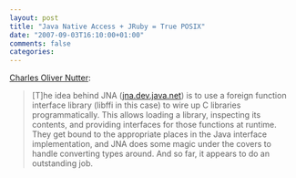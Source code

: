 ```yaml
---
layout: post
title: "Java Native Access + JRuby = True POSIX"
date: "2007-09-03T16:10:00+01:00"
comments: false
categories: 
---
```


<p><a href="http://headius.blogspot.com/2007/09/java-native-access-jruby-true-posix.html">Charles Oliver Nutter</a>:</p>

<blockquote>
<p>[T]he idea behind JNA (<a href="http://jna.dev.java.net/">jna.dev.java.net</a>) is to use a foreign function interface library (libffi in this case) to wire up C libraries programmatically. This allows loading a library, inspecting its contents, and providing interfaces for those functions at runtime. They get bound to the appropriate places in the Java interface implementation, and JNA does some magic under the covers to handle converting types around. And so far, it appears to do an outstanding job.</p>
</blockquote>


